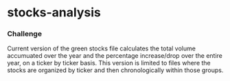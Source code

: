# stocks-analysis


### Challenge
Current version of the green stocks file calculates the total volume accumuated over the year and the percentage increase/drop over the entire year, on a ticker by ticker basis.
This version is limited to files where the stocks are organized by ticker and then chronologically within those groups.
